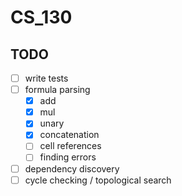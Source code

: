 # CS_130

## TODO

- [ ] write tests
- [ ] formula parsing
  - [x] add
  - [x] mul
  - [x] unary
  - [x] concatenation
  - [ ] cell references
  - [ ] finding errors
- [ ] dependency discovery
- [ ] cycle checking / topological search